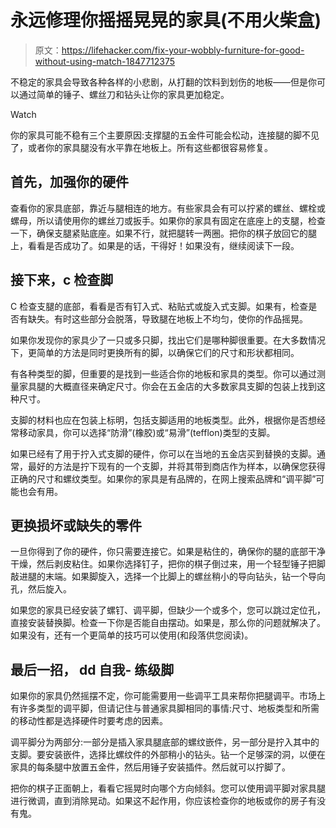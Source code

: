 # 永远修理你摇摇晃晃的家具(不用火柴盒)

> 原文：<https://lifehacker.com/fix-your-wobbly-furniture-for-good-without-using-match-1847712375>

不稳定的家具会导致各种各样的小悲剧，从打翻的饮料到划伤的地板——但是你可以通过简单的锤子、螺丝刀和钻头让你的家具更加稳定。

Watch

你的家具可能不稳有三个主要原因:支撑腿的五金件可能会松动，连接腿的脚不见了，或者你的家具腿没有水平靠在地板上。所有这些都很容易修复。

## 首先，加强你的硬件

查看你的家具底部，靠近与腿相连的地方。有些家具会有可以拧紧的螺丝、螺栓或螺母，所以请使用你的螺丝刀或扳手。如果你的家具有固定在底座上的支腿，检查一下，确保支腿紧贴底座。如果不行，就把腿转一两圈。把你的棋子放回它的腿上，看看是否成功了。如果是的话，干得好！如果没有，继续阅读下一段。

## 接下来，c 检查脚

C 检查支腿的底部，看看是否有钉入式、粘贴式或旋入式支脚。如果有，检查是否有缺失。有时这些部分会脱落，导致腿在地板上不均匀，使你的作品摇晃。

如果你发现你的家具少了一只或多只脚，找出它们是哪种脚很重要。在大多数情况下，更简单的方法是同时更换所有的脚，以确保它们的尺寸和形状都相同。

有各种类型的脚，但重要的是找到一些适合你的地板和家具的类型。你可以通过测量家具腿的大概直径来确定尺寸。你会在五金店的大多数家具支脚的包装上找到这种尺寸。

支脚的材料也应在包装上标明，包括支脚适用的地板类型。此外，根据你是否想经常移动家具，你可以选择“防滑”(橡胶)或“易滑”(tefflon)类型的支脚。

如果已经有了用于拧入式支脚的硬件，你可以在当地的五金店买到替换的支脚。通常，最好的方法是拧下现有的一个支脚，并将其带到商店作为样本，以确保您获得正确的尺寸和螺纹类型。如果你的家具是有品牌的，在网上搜索品牌和“调平脚”可能也会有用。

## 更换损坏或缺失的零件

一旦你得到了你的硬件，你只需要连接它。如果是粘住的，确保你的腿的底部干净干燥，然后剥皮粘住。如果你选择钉子，把你的棋子倒过来，用一个轻型锤子把脚敲进腿的末端。如果脚旋入，选择一个比脚上的螺丝稍小的导向钻头，钻一个导向孔，然后旋入。

如果您的家具已经安装了螺钉、调平脚，但缺少一个或多个，您可以跳过定位孔，直接安装替换脚。检查一下你是否能自由摆动。如果是，那么你的问题就解决了。如果没有，还有一个更简单的技巧可以使用(和段落供您阅读)。

## 最后一招， dd 自我- 练级脚

如果你的家具仍然摇摆不定，你可能需要用一些调平工具来帮你把腿调平。市场上有许多类型的调平脚，但请记住与普通家具脚相同的事情:尺寸、地板类型和所需的移动性都是选择硬件时要考虑的因素。

调平脚分为两部分:一部分是插入家具腿底部的螺纹嵌件，另一部分是拧入其中的支脚。要安装嵌件，选择比螺纹件的外部稍小的钻头。钻一个足够深的洞，以便在家具的每条腿中放置五金件，然后用锤子安装插件。然后就可以拧脚了。

把你的棋子正面朝上，看看它摇晃时向哪个方向倾斜。您可以使用调平脚对家具腿进行微调，直到消除晃动。如果这不起作用，你应该检查你的地板或你的房子有没有鬼。